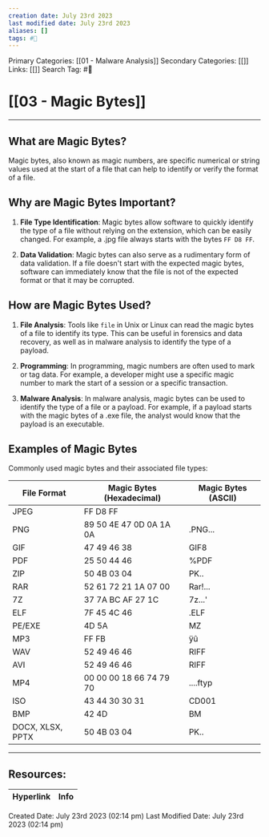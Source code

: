 ```yaml
---
creation date: July 23rd 2023
last modified date: July 23rd 2023
aliases: []
tags: #📖
---
```


Primary Categories: [[01 - Malware Analysis]] 
Secondary Categories: [[]] 
Links: [[]] 
Search Tag: #📖  

# [[03 - Magic Bytes]]

---
## What are Magic Bytes?

Magic bytes, also known as magic numbers, are specific numerical or string values used at the start of a file that can help to identify or verify the format of a file. 

## Why are Magic Bytes Important?

1. **File Type Identification**: Magic bytes allow software to quickly identify the type of a file without relying on the extension, which can be easily changed. For example, a .jpg file always starts with the bytes `FF D8 FF`.

2. **Data Validation**: Magic bytes can also serve as a rudimentary form of data validation. If a file doesn't start with the expected magic bytes, software can immediately know that the file is not of the expected format or that it may be corrupted.

## How are Magic Bytes Used?

1. **File Analysis**: Tools like `file` in Unix or Linux can read the magic bytes of a file to identify its type. This can be useful in forensics and data recovery, as well as in malware analysis to identify the type of a payload.

2. **Programming**: In programming, magic numbers are often used to mark or tag data. For example, a developer might use a specific magic number to mark the start of a session or a specific transaction.

3. **Malware Analysis**: In malware analysis, magic bytes can be used to identify the type of a file or a payload. For example, if a payload starts with the magic bytes of a .exe file, the analyst would know that the payload is an executable.

## Examples of Magic Bytes

Commonly used magic bytes and their associated file types:

| File Format | Magic Bytes (Hexadecimal) | Magic Bytes (ASCII) |
|-------------|---------------------------|---------------------|
| JPEG        | FF D8 FF                  |                     |
| PNG         | 89 50 4E 47 0D 0A 1A 0A   | .PNG...             |
| GIF         | 47 49 46 38               | GIF8                |
| PDF         | 25 50 44 46               | %PDF                |
| ZIP         | 50 4B 03 04               | PK..                |
| RAR         | 52 61 72 21 1A 07 00      | Rar!...             |
| 7Z          | 37 7A BC AF 27 1C         | 7z...'              |
| ELF         | 7F 45 4C 46               | .ELF                |
| PE/EXE      | 4D 5A                     | MZ                  |
| MP3         | FF FB                     | ÿû                  |
| WAV         | 52 49 46 46               | RIFF                |
| AVI         | 52 49 46 46               | RIFF                |
| MP4         | 00 00 00 18 66 74 79 70   | ....ftyp            |
| ISO         | 43 44 30 30 31            | CD001               |
| BMP         | 42 4D                     | BM                  |
| DOCX, XLSX, PPTX | 50 4B 03 04          | PK..                |





___

## Resources:

| Hyperlink | Info |
| --------- | ---- |


Created Date: July 23rd 2023 (02:14 pm) 
Last Modified Date: July 23rd 2023 (02:14 pm)
